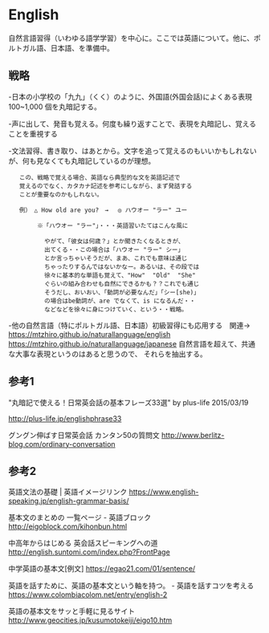 # English

自然言語習得（いわゆる語学学習）を中心に。ここでは英語について。他に、ポルトガル語、日本語、を準備中。

## 戦略

-日本の小学校の「九九」（くく）のように、外国語(外国会話)によくある表現 100~1,000 個を丸暗記する。

-声に出して、発音も覚える。何度も繰り返すことで、表現を丸暗記し、覚えることを重視する

-文法習得、書き取り、はあとから。文字を追って覚えるのもいいかもしれないが、何も見なくても丸暗記しているのが理想。

       この、戦略で覚える場合、英語なら典型的な文を英語記述で
       覚えるのでなく、カタカナ記述を参考にしながら、まず発話する
       ことが重要なのかもしれない。
       
       例）　△ How old are you?　→　 ◎ ハウオー "ラー" ユー　　
       
            ※「ハウオー "ラー"」・・・英語習いたてはこんな風に
              
              やがて、「彼女は何歳？」とか聞きたくなるときが、
              出てくる・・この場合は「ハウオー "ラー" シー」
              とか言っちゃいそうだが、まあ、これでも意味は通じ
              ちゃったりするんではないかなー。あるいは、その段では
              徐々に基本的な単語も覚えて、"How"  "Old"  "She" 
              ぐらいの組み合わせも自然にできるかも？？これでも通じ
              そうだし、おいおい、「動詞が必要なんだ」「シー[she)」
              の場合はbe動詞が、are でなくて、is になるんだ・・
              などなどを徐々に身につけていく、という・・戦略。
              
-他の自然言語（特にポルトガル語、日本語）初級習得にも応用する　関連→　https://mtzhiro.github.io/naturallanguage/english https://mtzhiro.github.io/naturallanguage/japanese 自然言語を超えて、共通な大事な表現というのはあると思うので、
それらを抽出する。

## 参考1

"丸暗記で使える！日常英会話の基本フレーズ33選" by plus-life 2015/03/19

http://plus-life.jp/englishphrase33

グングン伸ばす日常英会話 カンタン50の質問文 http://www.berlitz-blog.com/ordinary-conversation

## 参考2

英語文法の基礎 | 英語イメージリンク https://www.english-speaking.jp/english-grammar-basis/

基本文のまとめの 一覧ページ - 英語ブロック http://eigoblock.com/kihonbun.html

中高年からはじめる 英会話スピーキングへの道 http://english.suntomi.com/index.php?FrontPage

中学英語の基本文[例文] https://egao21.com/01/sentence/

英語を話すために、英語の基本文という軸を持つ。 - 英語を話すコツを考える https://www.colombiacolom.net/entry/english-2

英語の基本文をサッと手軽に見るサイト http://www.geocities.jp/kusumotokeiji/eigo10.htm
